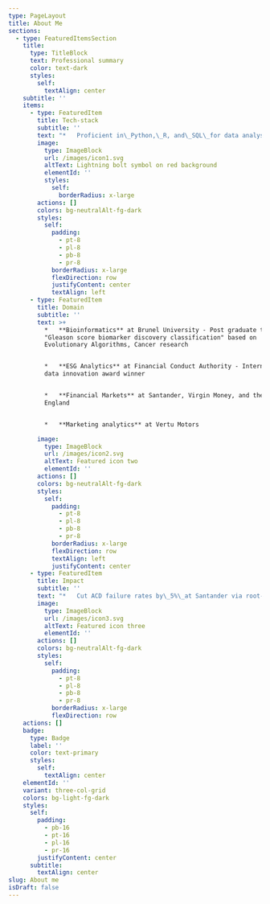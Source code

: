 ```yaml
---
type: PageLayout
title: About Me
sections:
  - type: FeaturedItemsSection
    title:
      type: TitleBlock
      text: Professional summary
      color: text-dark
      styles:
        self:
          textAlign: center
    subtitle: ''
    items:
      - type: FeaturedItem
        title: Tech-stack
        subtitle: ''
        text: "*   Proficient in\_Python,\_R, and\_SQL\_for data analysis, modelling, and automation\n\n*   Experienced with\_data visualization tools\_such as\_Tableau\_and\_Power BI\n\n*   Built advanced machine and deep learning models\n\n*   Familiar with app development and prototyping (e.g.,\_Insight iOS app)\n\n"
        image:
          type: ImageBlock
          url: /images/icon1.svg
          altText: Lightning bolt symbol on red background
          elementId: ''
          styles:
            self:
              borderRadius: x-large
        actions: []
        colors: bg-neutralAlt-fg-dark
        styles:
          self:
            padding:
              - pt-8
              - pl-8
              - pb-8
              - pr-8
            borderRadius: x-large
            flexDirection: row
            justifyContent: center
            textAlign: left
      - type: FeaturedItem
        title: Domain
        subtitle: ''
        text: >+
          *   **Bioinformatics** at Brunel University - Post graduate thesis:
          "Gleason score biomarker discovery classification" based on
          Evolutionary Algorithms, Cancer research


          *   **ESG Analytics** at Financial Conduct Authority - International
          data innovation award winner


          *   **Financial Markets** at Santander, Virgin Money, and the Bank of
          England


          *   **Marketing analytics** at Vertu Motors

        image:
          type: ImageBlock
          url: /images/icon2.svg
          altText: Featured icon two
          elementId: ''
        actions: []
        colors: bg-neutralAlt-fg-dark
        styles:
          self:
            padding:
              - pt-8
              - pl-8
              - pb-8
              - pr-8
            borderRadius: x-large
            flexDirection: row
            textAlign: left
            justifyContent: center
      - type: FeaturedItem
        title: Impact
        subtitle: ''
        text: "*   Cut ACD failure rates by\_5%\_at Santander via root-cause analysis\n\n*   Reduced lead time by\_30%\_at Reeves Independent using CI/CD automation\n\n*   Improved ROI prediction accuracy by\_22%\_via regression in iOS app\n\n*   Built prostate cancer classifier with\_91%+ accuracy\_using hierarchical ML\n\n*   Automated national interest rate reporting at Bank of England, daily for global release\n\n"
        image:
          type: ImageBlock
          url: /images/icon3.svg
          altText: Featured icon three
          elementId: ''
        actions: []
        colors: bg-neutralAlt-fg-dark
        styles:
          self:
            padding:
              - pt-8
              - pl-8
              - pb-8
              - pr-8
            borderRadius: x-large
            flexDirection: row
    actions: []
    badge:
      type: Badge
      label: ''
      color: text-primary
      styles:
        self:
          textAlign: center
    elementId: ''
    variant: three-col-grid
    colors: bg-light-fg-dark
    styles:
      self:
        padding:
          - pb-16
          - pt-16
          - pl-16
          - pr-16
        justifyContent: center
      subtitle:
        textAlign: center
slug: About me
isDraft: false
---
```

